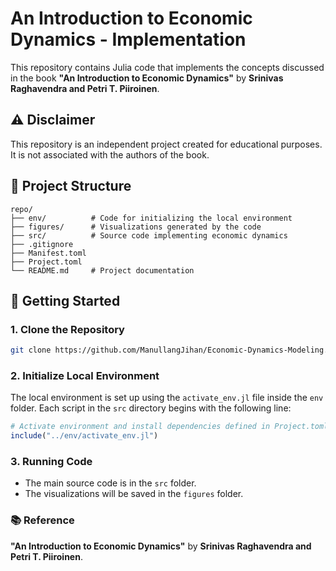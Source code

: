 # An Introduction to Economic Dynamics - Implementation

This repository contains Julia code that implements the concepts discussed in the book **"An Introduction to Economic Dynamics"** by **Srinivas Raghavendra and Petri T. Piiroinen**.

## ⚠️ Disclaimer

This repository is an independent project created for educational purposes. It is not associated with the authors of the book.

## 📁 Project Structure

```
repo/
├── env/          # Code for initializing the local environment
├── figures/      # Visualizations generated by the code
├── src/          # Source code implementing economic dynamics
├── .gitignore
├── Manifest.toml
├── Project.toml
└── README.md     # Project documentation
```

## 🚀 Getting Started

### 1. Clone the Repository

```bash
git clone https://github.com/ManullangJihan/Economic-Dynamics-Modeling.git
```

### 2. Initialize Local Environment

The local environment is set up using the `activate_env.jl` file inside the `env` folder. Each script in the `src` directory begins with the following line:

```julia
# Activate environment and install dependencies defined in Project.toml
include("../env/activate_env.jl")
```

### 3. Running Code

* The main source code is in the `src` folder.
* The visualizations will be saved in the `figures` folder.

### 📚 Reference

**"An Introduction to Economic Dynamics"** by **Srinivas Raghavendra and Petri T. Piiroinen**.

